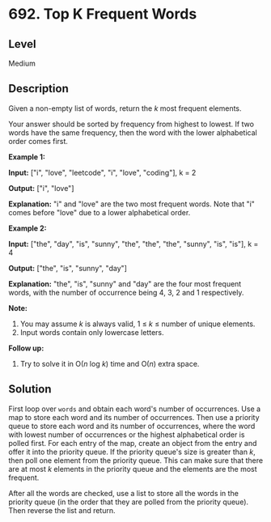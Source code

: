 # 692. Top K Frequent Words
## Level
Medium

## Description
Given a non-empty list of words, return the *k* most frequent elements.

Your answer should be sorted by frequency from highest to lowest. If two words have the same frequency, then the word with the lower alphabetical order comes first.

**Example 1:**

**Input:** ["i", "love", "leetcode", "i", "love", "coding"], k = 2

**Output:** ["i", "love"]

**Explanation:** "i" and "love" are the two most frequent words. Note that "i" comes before "love" due to a lower alphabetical order.

**Example 2:**

**Input:** ["the", "day", "is", "sunny", "the", "the", "the", "sunny", "is", "is"], k = 4

**Output:** ["the", "is", "sunny", "day"]

**Explanation:** "the", "is", "sunny" and "day" are the four most frequent words, with the number of occurrence being 4, 3, 2 and 1 respectively.

**Note:**
1. You may assume *k* is always valid, 1 ≤ *k* ≤ number of unique elements.
2. Input words contain only lowercase letters.

**Follow up:**

1. Try to solve it in O(*n* log *k*) time and O(*n*) extra space.

## Solution
First loop over `words` and obtain each word's number of occurrences. Use a map to store each word and its number of occurrences. Then use a priority queue to store each word and its number of occurrences, where the word with lowest number of occurrences or the highest alphabetical order is polled first. For each entry of the map, create an object from the entry and offer it into the priority queue. If the priority queue's size is greater than *k*, then poll one element from the priority queue. This can make sure that there are at most *k* elements in the priority queue and the elements are the most frequent.

After all the words are checked, use a list to store all the words in the priority queue (in the order that they are polled from the priority queue). Then reverse the list and return.
